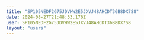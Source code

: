 ```yaml
---
title: "SP105NEDF2G75JDVHW2E5JXVJ48AHCDT36B8DX7S8"
date: 2024-08-27T21:48:53.176Z
user: SP105NEDF2G75JDVHW2E5JXVJ48AHCDT36B8DX7S8
layout: "users"
---
```

    